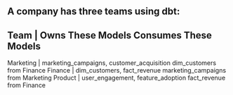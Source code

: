 ## A company has three teams using dbt:

Team	    | Owns These Models	Consumes These Models
--------------------------------------------------------
Marketing	| marketing_campaigns, customer_acquisition	dim_customers from Finance
Finance	  | dim_customers, fact_revenue	marketing_campaigns from Marketing
Product	  | user_engagement, feature_adoption	fact_revenue from Finance
